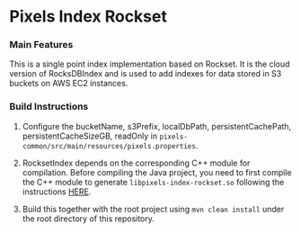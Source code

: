 # Pixels Index Rockset

### Main Features
This is a single point index implementation based on Rockset. It is the cloud version of RocksDBIndex and is used to add indexes for data stored in S3 buckets on AWS EC2 instances.

### Build Instructions
1. Configure the bucketName, s3Prefix, localDbPath, persistentCachePath, persistentCacheSizeGB, readOnly in `pixels-common/src/main/resources/pixels.properties`.

2. RocksetIndex depends on the corresponding C++ module for compilation. Before compiling the Java project, you need to first compile the C++ module to generate `libpixels-index-rockset.so` following the instructions [HERE](../../cpp/pixels-index/pixels-index-rockset/README.md).

3. Build this together with the root project using `mvn clean install` under the root directory of this repository.